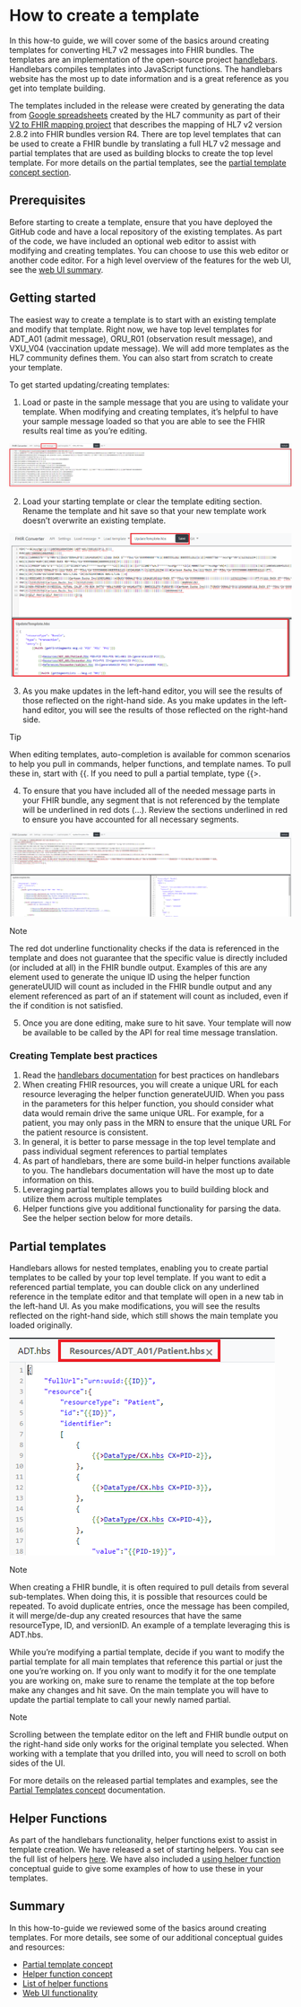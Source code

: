 # How to create a template

In this how-to guide, we will cover some of the basics around creating templates for converting HL7 v2 messages into FHIR bundles. The templates are an implementation of the open-source project [handlebars](https://handlebarsjs.com/). Handlebars compiles templates into JavaScript functions. The handlebars website has the most up to date information and is a great reference as you get into template building.

The templates included in the release were created by generating the data from [Google spreadsheets](https://docs.google.com/spreadsheets/d/1PaFYPSSq4oplTvw_4OgOn6h2Bs_CMvCAU9CqC4tPBgk) created by the HL7 community as part of their [V2 to FHIR mapping project](https://confluence.hl7.org/display/OO/2-To-FHIR+Project) that describes the mapping of HL7 v2 version 2.8.2 into FHIR bundles version R4. There are top level templates that can be used to create a FHIR bundle by translating a full HL7 v2 message and partial templates that are used as building blocks to create the top level template. For more details on the partial templates, see the [partial template concept section](partial-template-concept.md).

## Prerequisites

Before starting to create a template, ensure that you have deployed the GitHub code and have a local repository of the existing templates. As part of the code, we have included an optional web editor to assist with modifying and creating templates. You can choose to use this web editor or another code editor. For a high level overview of the features for the web UI, see the [web UI summary](web-ui-summary).

## Getting started

The easiest way to create a template is to start with an existing template and modify that template. Right now, we have top level templates for ADT_A01 (admit message), ORU_R01 (observation result message), and VXU_V04 (vaccination update message). We will add more templates as the HL7 community defines them. You can also start from scratch to create your template.

To get started updating/creating templates:

1. Load or paste in the sample message that you are using to validate your template. When modifying and creating templates, it’s helpful to have your sample message loaded so that you are able to see the FHIR results real time as you’re editing.

![load message](images/load-message.png)

2. Load your starting template or clear the template editing section. Rename the template and hit save so that your new template work doesn’t overwrite an existing template.

![load template](images/load-template.png)

3. As you make updates in the left-hand editor, you will see the results of those reflected on the right-hand side. As you make updates in the left-hand editor, you will see the results of those reflected on the right-hand side.

> [!TIP]
> When editing templates, auto-completion is available for common scenarios to help you pull in commands, helper functions, and template names. To pull these in, start with {{. If you need to pull a partial template, type {{>.

4. To ensure that you have included all of the needed message parts in your FHIR bundle, any segment that is not referenced by the template will be underlined in red dots (…). Review the sections underlined in red to ensure you have accounted for all necessary segments.

![web UI](images/full-ui.png)

>[!NOTE]
>The red dot underline functionality checks if the data is referenced in the template and does not guarantee that the specific value is directly included (or included at all) in the FHIR bundle output. Examples of this are any element used to generate the unique ID using the helper function generateUUID will count as included in the FHIR bundle output and any element referenced as part of an if statement will count as included, even if the if condition is not satisfied.

5. Once you are done editing, make sure to hit save. Your template will now be available to be called by the API for real time message translation.

### Creating Template best practices

1. Read the [handlebars documentation](https://handlebarsjs.com/guide/) for best practices on handlebars
1. When creating FHIR resources, you will create a unique URL for each resource leveraging the helper function generateUUID. When you pass in the parameters for this helper function, you should consider what data would remain drive the same unique URL. For example, for a patient, you may only pass in the MRN to ensure that the unique URL For the patient resource is consistent. 
1. In general, it is better to parse message in the top level template and pass individual segment references to partial templates
1. As part of handlebars, there are some build-in helper functions available to you. The handlebars documentation will have the most up to date information on this.
1. Leveraging partial templates allows you to build building block and utilize them across multiple templates
1. Helper functions give you additional functionality for parsing the data. See the helper section below for more details.

## Partial templates

Handlebars allows for nested templates, enabling you to create partial templates to be called by your top level template. If you want to edit a referenced partial template, you can double click on any underlined reference in the template editor and that template will open in a new tab in the left-hand UI. As you make modifications, you will see the results reflected on the right-hand side, which still shows the main template you loaded originally.

![edit partial template](images/partial-template-edit.png)

>[!NOTE]
>When creating a FHIR bundle, it is often required to pull details from several sub-templates. When doing this, it is possible that resources could be repeated. To avoid duplicate entries, once the message has been compiled, it will merge/de-dup any created resources that have the same resourceType, ID, and versionID. An example of a template leveraging this is ADT.hbs.

While you’re modifying a partial template, decide if you want to modify the partial template for all main templates that reference this partial or just the one you’re working on. If you only want to modify it for the one template you are working on, make sure to rename the template at the top before make any changes and hit save. On the main template you will have to update the partial template to call your newly named partial.

>[!NOTE]
>Scrolling between the template editor on the left and FHIR bundle output on the right-hand side only works for the original template you selected. When working with a template that you drilled into, you will need to scroll on both sides of the UI.

For more details on the released partial templates and examples, see the [Partial Templates concept](partial-template-concept.md) documentation.

## Helper Functions

As part of the handlebars functionality, helper functions exist to assist in template creation. We have released a set of starting helpers. You can see the full list of helpers [here](helper-functions-summary.md). We have also included a [using helper function](using-helpers-concept.md) conceptual guide to give some examples of how to use these in your templates.

## Summary

In this how-to-guide we reviewed some of the basics around creating templates. For more details, see some of our additional conceptual guides and resources:

- [Partial template concept](partial-template-concept.md)
- [Helper function concept](using-helpers-concept.md)
- [List of helper functions](helper-function-summary.md)
- [Web UI functionality](web-ui-summary.md)
